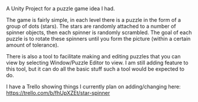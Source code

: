 A Unity Project for a puzzle game idea I had.

The game is fairly simple, in each level there is a puzzle in the form of a group of dots (stars). The stars are randomly attached to a number of spinner objects, then each spinner is randomly scrambled. The goal of each puzzle is to rotate these spinners until you form the picture (within a certain amount of tolerance).

There is also a tool to facilitate making and editing puzzles that you can view by selecting Window/Puzzle Editor to view. I am still adding feature to this tool, but it can do all the basic stuff such a tool would be expected to do.

I have a Trello showing things I currently plan on adding/changing here: https://trello.com/b/fhUpXZEt/star-spinner
